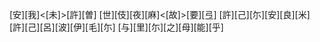 [安][我]<[未]>[許][曽] [世][伎][夜][麻]<[故]>[要][弖] [許][己][尓][安][良][米] [許][己][呂][波][伊][毛][尓] [与][里][尓][之][母][能][乎]

